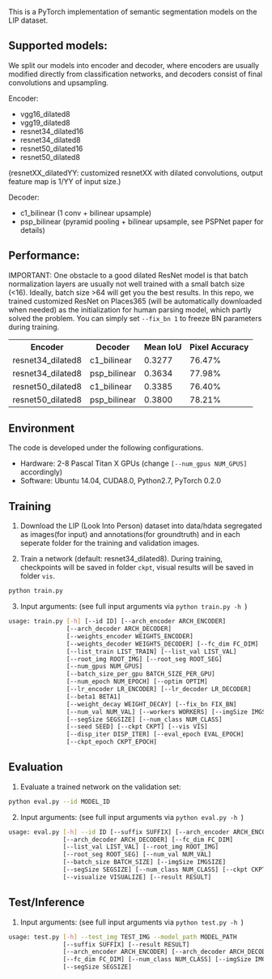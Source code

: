 
This is a PyTorch implementation of semantic segmentation models on the LIP dataset.


## Supported models:
We split our models into encoder and decoder, where encoders are usually modified directly from classification networks, and decoders consist of final convolutions and upsampling.

Encoder:
- vgg16_dilated8
- vgg19_dilated8
- resnet34_dilated16
- resnet34_dilated8
- resnet50_dilated16
- resnet50_dilated8

(resnetXX_dilatedYY: customized resnetXX with dilated convolutions, output feature map is 1/YY of input size.)

Decoder:
- c1_bilinear (1 conv + bilinear upsample)
- psp_bilinear (pyramid pooling + bilinear upsample, see PSPNet paper for details)


## Performance:
IMPORTANT: One obstacle to a good dilated ResNet model is that batch normalization layers are usually not well trained with a small batch size (<16). Ideally, batch size >64 will get you the best results. In this repo, we trained customized ResNet on Places365 (will be automatically downloaded when needed) as the initialization for human parsing model, which partly solved the problem. You can simply set ```--fix_bn 1``` to freeze BN parameters during training.

<table><tbody>
    <th valign="bottom">Encoder</th>
    <th valign="bottom">Decoder</th>
    <th valign="bottom">Mean IoU</th>
    <th valign="bottom">Pixel Accuracy</th>
    <tr>
        <td>resnet34_dilated8</td>
        <td>c1_bilinear</td>
        <td>0.3277</td>
        <td>76.47%</td>
    </tr>
    <tr>
        <td>resnet34_dilated8</td>
        <td>psp_bilinear</td>
        <td>0.3634</td>
        <td>77.98%</td>
    </tr>
    <tr>
        <td>resnet50_dilated8</td>
        <td>c1_bilinear</td>
        <td>0.3385</td>
        <td>76.40%</td>
    </tr>
    <tr>
        <td>resnet50_dilated8</td>
        <td>psp_bilinear</td>
        <td>0.3800</td>
        <td>78.21%</td>
    </tr>
</tbody></table>

## Environment
The code is developed under the following configurations.
- Hardware: 2-8 Pascal Titan X GPUs (change ```[--num_gpus NUM_GPUS]``` accordingly)
- Software: Ubuntu 14.04, CUDA8.0, Python2.7, PyTorch 0.2.0

## Training
1. Download the LIP (Look Into Person) dataset into data/hdata segregated as images(for input) and annotations(for groundtruth) and in each seperate folder for the training and validation images.

2. Train a network (default: resnet34_dilated8). During training, checkpoints will be saved in folder ```ckpt```, visual results will be saved in folder ```vis```.
```bash
python train.py
```

3. Input arguments: (see full input arguments via ```python train.py -h ```)
```bash
usage: train.py [-h] [--id ID] [--arch_encoder ARCH_ENCODER]
                [--arch_decoder ARCH_DECODER]
                [--weights_encoder WEIGHTS_ENCODER]
                [--weights_decoder WEIGHTS_DECODER] [--fc_dim FC_DIM]
                [--list_train LIST_TRAIN] [--list_val LIST_VAL]
                [--root_img ROOT_IMG] [--root_seg ROOT_SEG]
                [--num_gpus NUM_GPUS]
                [--batch_size_per_gpu BATCH_SIZE_PER_GPU]
                [--num_epoch NUM_EPOCH] [--optim OPTIM]
                [--lr_encoder LR_ENCODER] [--lr_decoder LR_DECODER]
                [--beta1 BETA1]
                [--weight_decay WEIGHT_DECAY] [--fix_bn FIX_BN]
                [--num_val NUM_VAL] [--workers WORKERS] [--imgSize IMGSIZE]
                [--segSize SEGSIZE] [--num_class NUM_CLASS]
                [--seed SEED] [--ckpt CKPT] [--vis VIS]
                [--disp_iter DISP_ITER] [--eval_epoch EVAL_EPOCH]
                [--ckpt_epoch CKPT_EPOCH]
```


## Evaluation
1. Evaluate a trained network on the validation set:
```bash
python eval.py --id MODEL_ID
```

2. Input arguments: (see full input arguments via ```python eval.py -h ```)
```bash
usage: eval.py [-h] --id ID [--suffix SUFFIX] [--arch_encoder ARCH_ENCODER]
               [--arch_decoder ARCH_DECODER] [--fc_dim FC_DIM]
               [--list_val LIST_VAL] [--root_img ROOT_IMG]
               [--root_seg ROOT_SEG] [--num_val NUM_VAL]
               [--batch_size BATCH_SIZE] [--imgSize IMGSIZE]
               [--segSize SEGSIZE] [--num_class NUM_CLASS] [--ckpt CKPT]
               [--visualize VISUALIZE] [--result RESULT]
```


## Test/Inference

1. Input arguments: (see full input arguments via ```python test.py -h ```)
```bash
usage: test.py [-h] --test_img TEST_IMG --model_path MODEL_PATH
               [--suffix SUFFIX] [--result RESULT]
               [--arch_encoder ARCH_ENCODER] [--arch_decoder ARCH_DECODER]
               [--fc_dim FC_DIM] [--num_class NUM_CLASS] [--imgSize IMGSIZE]
               [--segSize SEGSIZE]
```
